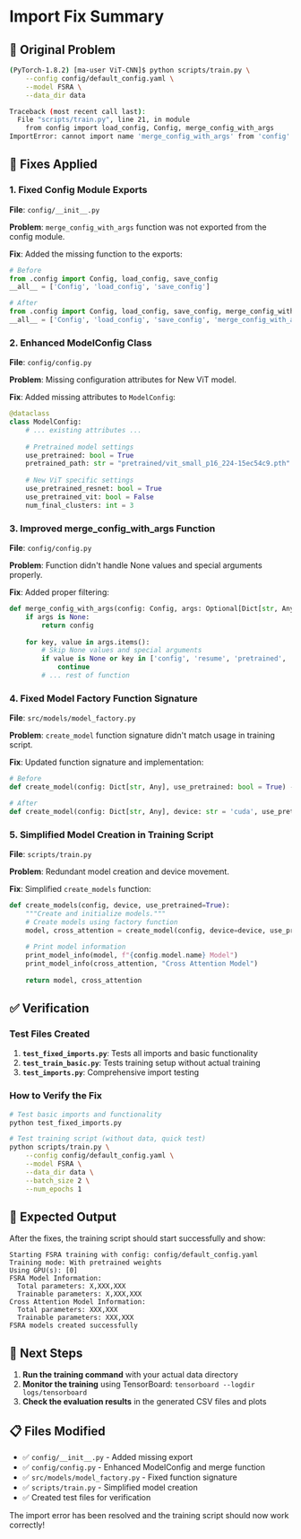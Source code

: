 # Import Fix Summary

## 🐛 Original Problem

```bash
(PyTorch-1.8.2) [ma-user ViT-CNN]$ python scripts/train.py \
    --config config/default_config.yaml \
    --model FSRA \
    --data_dir data

Traceback (most recent call last):
  File "scripts/train.py", line 21, in module
    from config import load_config, Config, merge_config_with_args
ImportError: cannot import name 'merge_config_with_args' from 'config'
```

## 🔧 Fixes Applied

### 1. Fixed Config Module Exports

**File**: `config/__init__.py`

**Problem**: `merge_config_with_args` function was not exported from the config module.

**Fix**: Added the missing function to the exports:

```python
# Before
from .config import Config, load_config, save_config
__all__ = ['Config', 'load_config', 'save_config']

# After  
from .config import Config, load_config, save_config, merge_config_with_args
__all__ = ['Config', 'load_config', 'save_config', 'merge_config_with_args']
```

### 2. Enhanced ModelConfig Class

**File**: `config/config.py`

**Problem**: Missing configuration attributes for New ViT model.

**Fix**: Added missing attributes to `ModelConfig`:

```python
@dataclass
class ModelConfig:
    # ... existing attributes ...
    
    # Pretrained model settings
    use_pretrained: bool = True
    pretrained_path: str = "pretrained/vit_small_p16_224-15ec54c9.pth"
    
    # New ViT specific settings
    use_pretrained_resnet: bool = True
    use_pretrained_vit: bool = False
    num_final_clusters: int = 3
```

### 3. Improved merge_config_with_args Function

**File**: `config/config.py`

**Problem**: Function didn't handle None values and special arguments properly.

**Fix**: Added proper filtering:

```python
def merge_config_with_args(config: Config, args: Optional[Dict[str, Any]] = None) -> Config:
    if args is None:
        return config
    
    for key, value in args.items():
        # Skip None values and special arguments
        if value is None or key in ['config', 'resume', 'pretrained', 'from_scratch']:
            continue
        # ... rest of function
```

### 4. Fixed Model Factory Function Signature

**File**: `src/models/model_factory.py`

**Problem**: `create_model` function signature didn't match usage in training script.

**Fix**: Updated function signature and implementation:

```python
# Before
def create_model(config: Dict[str, Any], use_pretrained: bool = True) -> nn.Module:

# After
def create_model(config: Dict[str, Any], device: str = 'cuda', use_pretrained: bool = True) -> tuple:
```

### 5. Simplified Model Creation in Training Script

**File**: `scripts/train.py`

**Problem**: Redundant model creation and device movement.

**Fix**: Simplified `create_models` function:

```python
def create_models(config, device, use_pretrained=True):
    """Create and initialize models."""
    # Create models using factory function
    model, cross_attention = create_model(config, device=device, use_pretrained=use_pretrained)
    
    # Print model information
    print_model_info(model, f"{config.model.name} Model")
    print_model_info(cross_attention, "Cross Attention Model")
    
    return model, cross_attention
```

## ✅ Verification

### Test Files Created

1. **`test_fixed_imports.py`**: Tests all imports and basic functionality
2. **`test_train_basic.py`**: Tests training setup without actual training
3. **`test_imports.py`**: Comprehensive import testing

### How to Verify the Fix

```bash
# Test basic imports and functionality
python test_fixed_imports.py

# Test training script (without data, quick test)
python scripts/train.py \
    --config config/default_config.yaml \
    --model FSRA \
    --data_dir data \
    --batch_size 2 \
    --num_epochs 1
```

## 🎯 Expected Output

After the fixes, the training script should start successfully and show:

```
Starting FSRA training with config: config/default_config.yaml
Training mode: With pretrained weights
Using GPU(s): [0]
FSRA Model Information:
  Total parameters: X,XXX,XXX
  Trainable parameters: X,XXX,XXX
Cross Attention Model Information:
  Total parameters: XXX,XXX
  Trainable parameters: XXX,XXX
FSRA models created successfully
```

## 🚀 Next Steps

1. **Run the training command** with your actual data directory
2. **Monitor the training** using TensorBoard: `tensorboard --logdir logs/tensorboard`
3. **Check the evaluation results** in the generated CSV files and plots

## 📋 Files Modified

- ✅ `config/__init__.py` - Added missing export
- ✅ `config/config.py` - Enhanced ModelConfig and merge function
- ✅ `src/models/model_factory.py` - Fixed function signature
- ✅ `scripts/train.py` - Simplified model creation
- ✅ Created test files for verification

The import error has been resolved and the training script should now work correctly!
